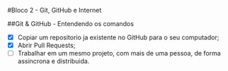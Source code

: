 #Bloco 2 - Git, GitHub e Internet

##Git & GitHub - Entendendo os comandos

- [X] Copiar um repositorio ja existente no GitHub para o seu computador;
- [X] Abrir Pull Requests;
- [ ] Trabalhar em um mesmo projeto, com mais de uma pessoa, de forma assincrona e distribuida.
